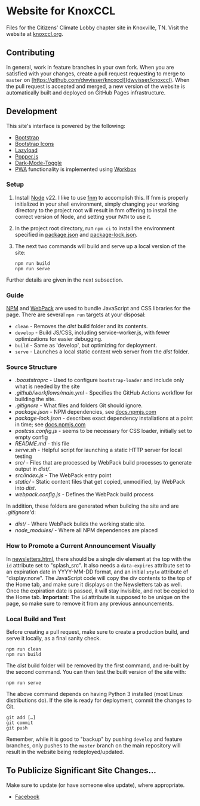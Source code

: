 # Website for KnoxCCL

Files for the Citizens' Climate Lobby chapter site in Knoxville, TN. Visit the
website at [knoxccl.org](http://knoxccl.org).

## Contributing

In general, work in feature branches in your own fork. When you are satisfied
with your changes, create a pull request requesting to merge to `master` on
[https://github.com/dwvisser/knoxccl](dwvisser/knoxccl). When the pull request
is accepted and merged, a new version of the website is automatically built and
deployed on GitHub Pages infrastructure.

## Development

This site's interface is powered by the following:

* [Bootstrap](https://getbootstrap.com/)
* [Bootstrap Icons](https://icons.getbootstrap.com/)
* [Lazyload](https://github.com/tuupola/lazyload#readme)
* [Popper.js](https://popper.js.org/)
* [Dark-Mode-Toggle](https://github.com/googlechromelabs/dark-mode-toggle#readme)
* [PWA](https://developer.mozilla.org/en-US/docs/Web/Progressive_web_apps) functionality
  is implemented using [Workbox](https://developers.google.com/web/tools/workbox)

### Setup

1. Install [Node](https://nodejs.org/) v22. I like to use
   [fnm](https://fnm.vercel.app/) to accomplish this. If fnm is properly
   initialized in your shell environment, simply changing your working
   directory to the project root will result in fnm offering to install the
   correct version of Node, and setting your `PATH` to use it.
2. In the project root directory, run `npm ci` to install the environment
   specified in [package.json](package.json) and
   [package-lock.json](package-lock.json).
3. The next two commands will build and serve up a local version of the site:

   ```shell
   npm run build
   npm run serve
   ```

Further details are given in the next subsection.

### Guide

[NPM](https://docs.npmjs.com/about-npm/) and [WebPack](https://webpack.js.org)
are used to bundle JavaScript and CSS libraries for the page. There are several
`npm run` targets at your disposal:

* `clean` - Removes the *dist* build folder and its contents.
* `develop` - Build JS/CSS, including service-worker.js, with fewer optimizations
  for easier debugging.
* `build` - Same as 'develop', but optimizing for deployment.
* `serve` - Launches a local static content web server from the *dist* folder.

### Source Structure

* *.booststraprc* - Used to configure `bootstrap-loader` and include only what
  is needed by the site
* *.github/workflows/main.yml* - Specifies the GitHub Actions workflow for
  building the site.
* *.gitignore* - What files and folders Git should ignore.
* *package.json* - NPM dependencies, see
  [docs.npmjs.com](https://docs.npmjs.com/creating-a-package-json-file)
* *package-lock.json* - describes exact dependency installations at a point in
  time; see [docs.npmjs.com](https://docs.npmjs.com/files/package-lock.json)
* *postcss.config.js* - seems to be necessary for CSS loader, initially set to
  empty config
* *README.md* - this file
* *serve.sh* - Helpful script for launching a static HTTP server for local
  testing
* *src/* - Files that are processed by WebPack build processes to generate
  output in *dist/*.
* *src/index.js* - The WebPack entry point
* *static/* - Static content files that get copied, unmodified, by WebPack into
  *dist*.
* *webpack.config.js* - Defines the WebPack build process

In addition, these folders are generated when building the site and are
*.gitignore*'d:

* *dist/* - Where WebPack builds the working static site.
* *node_modules/* - Where all NPM dependences are placed

### How to Promote a Current Announcement Visually

In [newsletters.html](static/newsletters.html), there should be a single div
element at the top with the `id` attribute set to "splash_src". It also needs a
`data-expires` attribute set to an expiration date in YYYY-MM-DD format, and an
initial `style` attribute of "display:none". The JavaScript code will copy the
div contents to the top of the Home tab, and make sure it displays on the
Newsletters tab as well. Once the expiration date is passed, it will stay
invisible, and not be copied to the Home tab. **Important**: The `id` attribute
is supposed to be unique on the page, so make sure to remove it from any
previous announcements.

### Local Build and Test

Before creating a pull request, make sure to create a production build, and
serve it locally, as a final sanity check.

```shell
npm run clean
npm run build
```

The *dist* build folder will be removed by the first command, and re-built by
the second command. You can then test the built version of the site with:

```shell
npm run serve
```

The above command depends on having Python 3 installed (most Linux distributions
do). If the site is ready for deployment, commit the changes to Git.

```shell
git add […]
git commit
git push
```

Remember, while it is good to "backup" by pushing `develop` and feature
branches, only pushes to the `master` branch on the main repository will result
in the website being redeployed/updated.

## To Publicize Significant Site Changes…

Make sure to update (or have someone else update), where appropriate.

* [Facebook](https://www.facebook.com/Citizens-Climate-Lobby-Knoxville-Chapter-159872501112806/)
